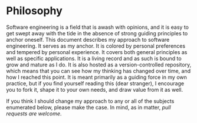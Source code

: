 # Philosophy

Software engineering is a field that is awash with opinions, and it is easy to
get swept away with the tide in the absence of strong guiding principles to
anchor oneself. This document describes my approach to software engineering. It
serves as my anchor. It is colored by personal preferences and tempered by
personal experience. It covers both general principles as well as specific
applications. It is a living record and as such is bound to grow and mature as I
do. It is also hosted as a version-controlled repository, which means that you
can see how my thinking has changed over time, and how I reached this point. It
is meant primarily as a guiding force in my own practice, but if you find
yourself reading this (dear stranger), I encourage you to fork it, shape it to
your own needs, and draw value from it as well.

If you think I should change my approach to any or all of the subjects
enumerated below, please make the case. In mind, as in matter, *pull requests
are welcome*.
